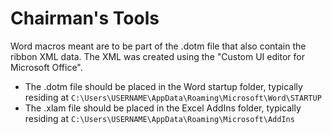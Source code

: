 # Chairman's Tools

Word macros meant are to be part of the .dotm file that also contain the ribbon XML data. The XML was created using the "Custom UI editor for Microsoft Office".

* The .dotm file should be placed in the Word startup folder, typically residing at `C:\Users\USERNAME\AppData\Roaming\Microsoft\Word\STARTUP`
* The .xlam file should be placed in the Excel AddIns folder, typically residing at `C:\Users\USERNAME\AppData\Roaming\Microsoft\AddIns`


